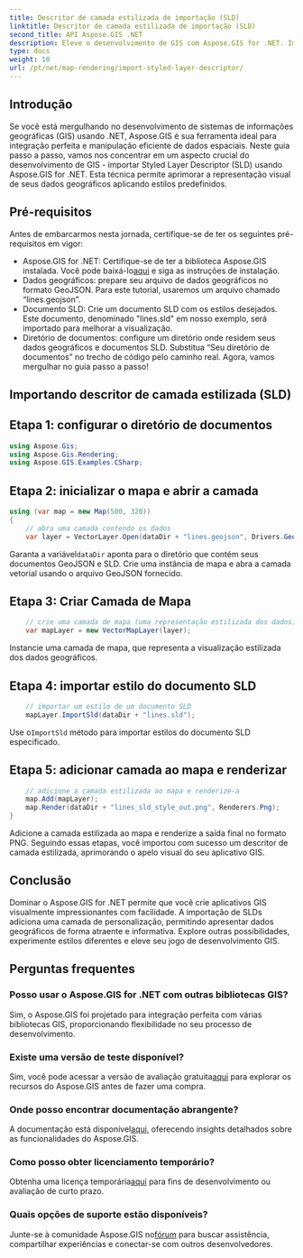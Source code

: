 ```yaml
---
title: Descritor de camada estilizada de importação (SLD)
linktitle: Descritor de camada estilizada de importação (SLD)
second_title: API Aspose.GIS .NET
description: Eleve o desenvolvimento de GIS com Aspose.GIS for .NET. Importe o Styled Layer Descriptor (SLD) sem esforço. Explore as possibilidades de personalização agora!
type: docs
weight: 10
url: /pt/net/map-rendering/import-styled-layer-descriptor/
---
```

## Introdução
Se você está mergulhando no desenvolvimento de sistemas de informações geográficas (GIS) usando .NET, Aspose.GIS é sua ferramenta ideal para integração perfeita e manipulação eficiente de dados espaciais. Neste guia passo a passo, vamos nos concentrar em um aspecto crucial do desenvolvimento de GIS - importar Styled Layer Descriptor (SLD) usando Aspose.GIS for .NET. Esta técnica permite aprimorar a representação visual de seus dados geográficos aplicando estilos predefinidos.
## Pré-requisitos
Antes de embarcarmos nesta jornada, certifique-se de ter os seguintes pré-requisitos em vigor:
-  Aspose.GIS for .NET: Certifique-se de ter a biblioteca Aspose.GIS instalada. Você pode baixá-lo[aqui](https://releases.aspose.com/gis/net/) e siga as instruções de instalação.
- Dados geográficos: prepare seu arquivo de dados geográficos no formato GeoJSON. Para este tutorial, usaremos um arquivo chamado “lines.geojson”.
- Documento SLD: Crie um documento SLD com os estilos desejados. Este documento, denominado "lines.sld" em nosso exemplo, será importado para melhorar a visualização.
- Diretório de documentos: configure um diretório onde residem seus dados geográficos e documentos SLD. Substitua “Seu diretório de documentos” no trecho de código pelo caminho real.
Agora, vamos mergulhar no guia passo a passo!
## Importando descritor de camada estilizada (SLD)
## Etapa 1: configurar o diretório de documentos
```csharp
using Aspose.Gis;
using Aspose.Gis.Rendering;
using Aspose.GIS.Examples.CSharp;
```
## Etapa 2: inicializar o mapa e abrir a camada
```csharp
using (var map = new Map(500, 320))
{
    // abra uma camada contendo os dados
    var layer = VectorLayer.Open(dataDir + "lines.geojson", Drivers.GeoJson);
```
 Garanta a variável`dataDir` aponta para o diretório que contém seus documentos GeoJSON e SLD.
Crie uma instância de mapa e abra a camada vetorial usando o arquivo GeoJSON fornecido.
## Etapa 3: Criar Camada de Mapa
```csharp
    // crie uma camada de mapa (uma representação estilizada dos dados)
    var mapLayer = new VectorMapLayer(layer);
```
Instancie uma camada de mapa, que representa a visualização estilizada dos dados geográficos.
## Etapa 4: importar estilo do documento SLD
```csharp
    // importar um estilo de um documento SLD
    mapLayer.ImportSld(dataDir + "lines.sld");
```
 Use o`ImportSld` método para importar estilos do documento SLD especificado.
## Etapa 5: adicionar camada ao mapa e renderizar
```csharp
    // adicione a camada estilizada ao mapa e renderize-a
    map.Add(mapLayer);
    map.Render(dataDir + "lines_sld_style_out.png", Renderers.Png);
}
```
Adicione a camada estilizada ao mapa e renderize a saída final no formato PNG.
Seguindo essas etapas, você importou com sucesso um descritor de camada estilizada, aprimorando o apelo visual do seu aplicativo GIS.
## Conclusão
Dominar o Aspose.GIS for .NET permite que você crie aplicativos GIS visualmente impressionantes com facilidade. A importação de SLDs adiciona uma camada de personalização, permitindo apresentar dados geográficos de forma atraente e informativa. Explore outras possibilidades, experimente estilos diferentes e eleve seu jogo de desenvolvimento GIS.
## Perguntas frequentes
### Posso usar o Aspose.GIS for .NET com outras bibliotecas GIS?
Sim, o Aspose.GIS foi projetado para integração perfeita com várias bibliotecas GIS, proporcionando flexibilidade no seu processo de desenvolvimento.
### Existe uma versão de teste disponível?
 Sim, você pode acessar a versão de avaliação gratuita[aqui](https://releases.aspose.com/) para explorar os recursos do Aspose.GIS antes de fazer uma compra.
### Onde posso encontrar documentação abrangente?
 A documentação está disponível[aqui](https://reference.aspose.com/gis/net/), oferecendo insights detalhados sobre as funcionalidades do Aspose.GIS.
### Como posso obter licenciamento temporário?
 Obtenha uma licença temporária[aqui](https://purchase.aspose.com/temporary-license/) para fins de desenvolvimento ou avaliação de curto prazo.
### Quais opções de suporte estão disponíveis?
 Junte-se à comunidade Aspose.GIS no[fórum](https://forum.aspose.com/c/gis/33) para buscar assistência, compartilhar experiências e conectar-se com outros desenvolvedores.